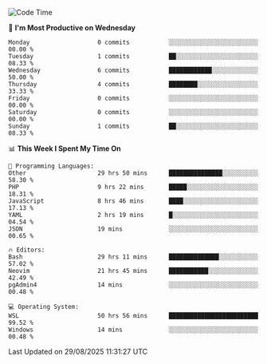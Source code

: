 <!--START_SECTION:waka-->
![Code Time](http://img.shields.io/badge/Code%20Time-5%2C704%20hrs%2038%20mins-blue)

📅 **I'm Most Productive on Wednesday** 

```text
Monday                   0 commits           ░░░░░░░░░░░░░░░░░░░░░░░░░   00.00 % 
Tuesday                  1 commits           ██░░░░░░░░░░░░░░░░░░░░░░░   08.33 % 
Wednesday                6 commits           ████████████░░░░░░░░░░░░░   50.00 % 
Thursday                 4 commits           ████████░░░░░░░░░░░░░░░░░   33.33 % 
Friday                   0 commits           ░░░░░░░░░░░░░░░░░░░░░░░░░   00.00 % 
Saturday                 0 commits           ░░░░░░░░░░░░░░░░░░░░░░░░░   00.00 % 
Sunday                   1 commits           ██░░░░░░░░░░░░░░░░░░░░░░░   08.33 % 
```


📊 **This Week I Spent My Time On** 

```text
💬 Programming Languages: 
Other                    29 hrs 50 mins      ███████████████░░░░░░░░░░   58.30 % 
PHP                      9 hrs 22 mins       █████░░░░░░░░░░░░░░░░░░░░   18.31 % 
JavaScript               8 hrs 46 mins       ████░░░░░░░░░░░░░░░░░░░░░   17.13 % 
YAML                     2 hrs 19 mins       █░░░░░░░░░░░░░░░░░░░░░░░░   04.54 % 
JSON                     19 mins             ░░░░░░░░░░░░░░░░░░░░░░░░░   00.65 % 

🔥 Editors: 
Bash                     29 hrs 11 mins      ██████████████░░░░░░░░░░░   57.02 % 
Neovim                   21 hrs 45 mins      ███████████░░░░░░░░░░░░░░   42.49 % 
pgAdmin4                 14 mins             ░░░░░░░░░░░░░░░░░░░░░░░░░   00.48 % 

💻 Operating System: 
WSL                      50 hrs 56 mins      █████████████████████████   99.52 % 
Windows                  14 mins             ░░░░░░░░░░░░░░░░░░░░░░░░░   00.48 % 
```


 Last Updated on 29/08/2025 11:31:27 UTC
<!--END_SECTION:waka-->
